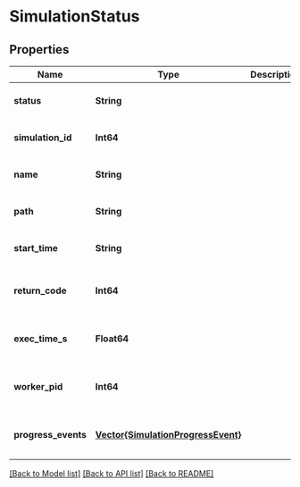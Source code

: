 # SimulationStatus


## Properties
Name | Type | Description | Notes
------------ | ------------- | ------------- | -------------
**status** | **String** |  | [default to nothing]
**simulation_id** | **Int64** |  | [default to nothing]
**name** | **String** |  | [default to nothing]
**path** | **String** |  | [default to nothing]
**start_time** | **String** |  | [default to nothing]
**return_code** | **Int64** |  | [optional] [default to nothing]
**exec_time_s** | **Float64** |  | [optional] [default to nothing]
**worker_pid** | **Int64** |  | [optional] [default to nothing]
**progress_events** | [**Vector{SimulationProgressEvent}**](SimulationProgressEvent.md) |  | [optional] [default to nothing]


[[Back to Model list]](../README.md#models) [[Back to API list]](../README.md#api-endpoints) [[Back to README]](../README.md)


